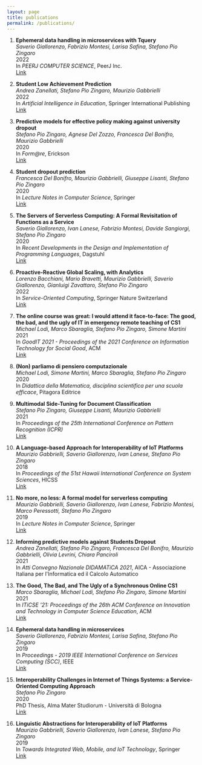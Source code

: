 ```yaml
---
layout: page
title: publications
permalink: /publications/
---
```


1.  **Ephemeral data handling in microservices with Tquery**  
    *Saverio Giallorenzo, Fabrizio Montesi, Larisa Safina, Stefano Pio Zingaro*  
    2022  
    In *PEERJ COMPUTER SCIENCE*, PeerJ Inc.  
    [Link](https://doi.org/10.7717/peerj-cs.1037)

2.  **Student Low Achievement Prediction**  
    *Andrea Zanellati, Stefano Pio Zingaro, Maurizio Gabbrielli*  
    2022  
    In *Artificial Intelligence in Education*, Springer International Publishing  
    [Link](https://doi.org/10.1007/978-3-031-11644-5_76)

3.  **Predictive models for effective policy making against university dropout**  
    *Stefano Pio Zingaro, Agnese Del Zozzo, Francesca Del Bonifro, Maurizio Gabbrielli*  
    2020  
    In *Form@re*, Erickson  
    [Link](https://doi.org/10.13128/form-9767)

4.  **Student dropout prediction**  
    *Francesca Del Bonifro, Maurizio Gabbrielli, Giuseppe Lisanti, Stefano Pio Zingaro*  
    2020  
    In *Lecture Notes in Computer Science*, Springer  
    [Link](https://doi.org/10.1007/978-3-030-52237-7_11)

5.  **The Servers of Serverless Computing: A Formal Revisitation of Functions as a Service**  
    *Saverio Giallorenzo, Ivan Lanese, Fabrizio Montesi, Davide Sangiorgi, Stefano Pio Zingaro*  
    2020  
    In *Recent Developments in the Design and Implementation of Programming Languages*, Dagstuhl  
    [Link](https://doi.org/10.4230/OASIcs.Gabbrielli.5)

6.  **Proactive-Reactive Global Scaling, with Analytics**  
    *Lorenzo Bacchiani, Mario Bravetti, Maurizio Gabbrielli, Saverio Giallorenzo, Gianluigi Zavattaro, Stefano Pio Zingaro*  
    2022  
    In *Service-Oriented Computing*, Springer Nature Switzerland  
    [Link](https://doi.org/10.1007/978-3-031-20984-0_16)

7.  **The online course was great: I would attend it face-to-face: The good, the bad, and the ugly of IT in emergency remote teaching of CS1**  
    *Michael Lodi, Marco Sbaraglia, Stefano Pio Zingaro, Simone Martini*  
    2021  
    In *GoodIT 2021 - Proceedings of the 2021 Conference on Information Technology for Social Good*, ACM  
    [Link](https://doi.org/10.1145/3462203.3475902)

8. **(Non) parliamo di pensiero computazionale**  
    *Michael Lodi, Simone Martini, Marco Sbaraglia, Stefano Pio Zingaro*  
    2020  
    In *Didattica della Matematica, disciplina scientifica per una scuola efficace*, Pitagora Editrice

9. **Multimodal Side-Tuning for Document Classification**  
    *Stefano Pio Zingaro, Giuseppe Lisanti, Maurizio Gabbrielli*  
    2021  
    In *Proceedings of the 25th International Conference on Pattern Recognition (ICPR)*  
    [Link](https://doi.org/10.1109/ICPR48806.2021.9413208)

10. **A Language-based Approach for Interoperability of IoT Platforms**  
    *Maurizio Gabbrielli, Saverio Giallorenzo, Ivan Lanese, Stefano Pio Zingaro*  
    2018  
    In *Proceedings of the 51st Hawaii International Conference on System Sciences*, HICSS  
    [Link](http://hdl.handle.net/10125/50603)

11. **No more, no less: A formal model for serverless computing**  
    *Maurizio Gabbrielli, Saverio Giallorenzo, Ivan Lanese, Fabrizio Montesi, Marco Peressotti, Stefano Pio Zingaro*  
    2019  
    In *Lecture Notes in Computer Science*, Springer  
    [Link](https://doi.org/10.1007/978-3-030-22397-7_9)

12. **Informing predictive models against Students Dropout**  
    *Andrea Zanellati, Stefano Pio Zingaro, Francesca Del Bonifro, Maurizio Gabbrielli, Olivia Levrini, Chiara Panciroli*  
    2021  
    In *Atti Convegno Nazionale DIDAMATiCA 2021*, AICA - Associazione Italiana per l'Informatica ed il Calcolo Automatico

13. **The Good, The Bad, and The Ugly of a Synchronous Online CS1**  
    *Marco Sbaraglia, Michael Lodi, Stefano Pio Zingaro, Simone Martini*  
    2021  
    In *ITiCSE '21: Proceedings of the 26th ACM Conference on Innovation and Technology in Computer Science Education*, ACM  
    [Link](https://doi.org/10.1145/3456565.3460075)

14. **Ephemeral data handling in microservices**  
    *Saverio Giallorenzo, Fabrizio Montesi, Larisa Safina, Stefano Pio Zingaro*  
    2019  
    In *Proceedings - 2019 IEEE International Conference on Services Computing (SCC)*, IEEE  
    [Link](https://doi.org/10.1109/SCC.2019.00048)

15. **Interoperability Challenges in Internet of Things Systems: a Service-Oriented Computing Approach**  
    *Stefano Pio Zingaro*  
    2020  
    PhD Thesis, Alma Mater Studiorum - Università di Bologna  
    [Link](http://amsdottorato.unibo.it/9088/)

16. **Linguistic Abstractions for Interoperability of IoT Platforms**  
    *Maurizio Gabbrielli, Saverio Giallorenzo, Ivan Lanese, Stefano Pio Zingaro*  
    2019  
    In *Towards Integrated Web, Mobile, and IoT Technology*, Springer  
    [Link](https://doi.org/10.1007/978-3-030-28430-5_5)

